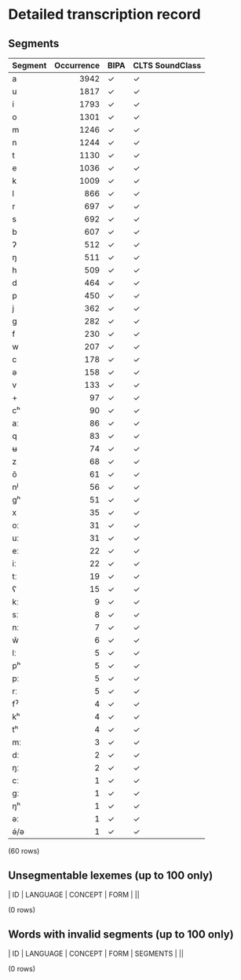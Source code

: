 
# Detailed transcription record

## Segments

| Segment | Occurrence | BIPA | CLTS SoundClass |
|:----------|-------------:|:-------|:------------------|
| a | 3942 | ✓ | ✓ |
| u | 1817 | ✓ | ✓ |
| i | 1793 | ✓ | ✓ |
| o | 1301 | ✓ | ✓ |
| m | 1246 | ✓ | ✓ |
| n | 1244 | ✓ | ✓ |
| t | 1130 | ✓ | ✓ |
| e | 1036 | ✓ | ✓ |
| k | 1009 | ✓ | ✓ |
| l | 866 | ✓ | ✓ |
| r | 697 | ✓ | ✓ |
| s | 692 | ✓ | ✓ |
| b | 607 | ✓ | ✓ |
| ʔ | 512 | ✓ | ✓ |
| ŋ | 511 | ✓ | ✓ |
| h | 509 | ✓ | ✓ |
| d | 464 | ✓ | ✓ |
| p | 450 | ✓ | ✓ |
| j | 362 | ✓ | ✓ |
| g | 282 | ✓ | ✓ |
| f | 230 | ✓ | ✓ |
| w | 207 | ✓ | ✓ |
| c | 178 | ✓ | ✓ |
| ə | 158 | ✓ | ✓ |
| v | 133 | ✓ | ✓ |
| + | 97 | ✓ | ✓ |
| cʰ | 90 | ✓ | ✓ |
| aː | 86 | ✓ | ✓ |
| q | 83 | ✓ | ✓ |
| ʉ | 74 | ✓ | ✓ |
| z | 68 | ✓ | ✓ |
| õ | 61 | ✓ | ✓ |
| nʲ | 56 | ✓ | ✓ |
| gʰ | 51 | ✓ | ✓ |
| x | 35 | ✓ | ✓ |
| oː | 31 | ✓ | ✓ |
| uː | 31 | ✓ | ✓ |
| eː | 22 | ✓ | ✓ |
| iː | 22 | ✓ | ✓ |
| tː | 19 | ✓ | ✓ |
| ʕ | 15 | ✓ | ✓ |
| kː | 9 | ✓ | ✓ |
| sː | 8 | ✓ | ✓ |
| nː | 7 | ✓ | ✓ |
| w̃ | 6 | ✓ | ✓ |
| lː | 5 | ✓ | ✓ |
| pʰ | 5 | ✓ | ✓ |
| pː | 5 | ✓ | ✓ |
| rː | 5 | ✓ | ✓ |
| fˀ | 4 | ✓ | ✓ |
| kʰ | 4 | ✓ | ✓ |
| tʰ | 4 | ✓ | ✓ |
| mː | 3 | ✓ | ✓ |
| dː | 2 | ✓ | ✓ |
| ŋː | 2 | ✓ | ✓ |
| cː | 1 | ✓ | ✓ |
| gː | 1 | ✓ | ✓ |
| ŋʰ | 1 | ✓ | ✓ |
| əː | 1 | ✓ | ✓ |
| ə́/ə | 1 | ✓ | ✓ |

(60 rows)



## Unsegmentable lexemes (up to 100 only)

| ID | LANGUAGE | CONCEPT | FORM |
||

(0 rows)



## Words with invalid segments (up to 100 only)

| ID | LANGUAGE | CONCEPT | FORM | SEGMENTS |
||

(0 rows)


